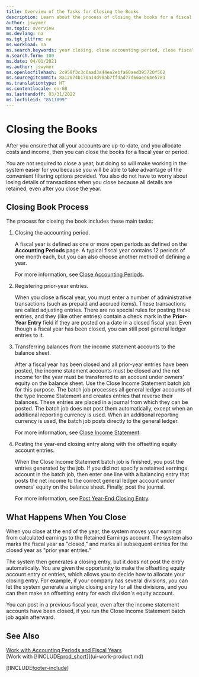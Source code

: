 ```yaml
---
title: Overview of the Tasks for Closing the Books
description: Learn about the process of closing the books for a fiscal year or period, and what happens after you close at the end of a year.
author: jswymer
ms.topic: overview
ms.devlang: na
ms.tgt_pltfrm: na
ms.workload: na
ms.search.keywords: year closing, close accounting period, close fiscal year, bank account detailed trial balance
m.search.form: 100
ms.date: 04/01/2021
ms.author: jswymer
ms.openlocfilehash: 2c959f3c3c0aad3a44ea2ebfa60aed395720f562
ms.sourcegitcommit: 8a12074b170a14d98ab7ffdad77d66aed64e5783
ms.translationtype: HT
ms.contentlocale: en-GB
ms.lasthandoff: 03/31/2022
ms.locfileid: "8511899"
---
```

# <a name="closing-the-books"></a>Closing the Books
After you ensure that all your accounts are up-to-date, and you allocate costs and income, then you can close the books for a fiscal year or period.

You are not required to close a year, but doing so will make working in the system easier for you because you will be able to take advantage of the convenient filtering options provided. You also do not have to worry about losing details of transactions when you close because all details are retained, even after you close the year.

## <a name="closing-book-process"></a>Closing Book Process
The process for closing the book includes these main tasks:

1. Closing the accounting period.

    A fiscal year is defined as one or more open periods as defined on the **Accounting Periods** page. A typical fiscal year contains 12 periods of one month each, but you can also choose another method of defining a year.

    For more information, see [Close Accounting Periods](year-close-account-periods.md).
2. Registering prior-year entries.

    When you close a fiscal year, you must enter a number of administrative transactions (such as prepaid and accrued items). These transactions are called adjusting entries. There are no special rules for posting these entries, and they (like other entries) contain a check mark in the **Prior-Year Entry** field if they are posted on a date in a closed fiscal year. Even though a fiscal year has been closed, you can still post general ledger entries to it.
3. Transferring balances from the income statement accounts to the balance sheet.

    After a fiscal year has been closed and all prior-year entries have been posted, the income statement accounts must be closed and the net income for the year must be transferred to an account under owners' equity on the balance sheet. Use the Close Income Statement batch job for this purpose. The batch job processes all general ledger accounts of the type Income Statement and creates entries that reverse their balances. These entries are placed in a journal from which they can be posted. The batch job does not post them automatically, except when an additional reporting currency is used. When an additional reporting currency is used, the batch job posts directly to the general ledger.

    For more information, see [Close Income Statement](year-close-income-statement.md).
4. Posting the year-end closing entry along with the offsetting equity account entries.

    When the Close Income Statement batch job is finished, you post the entries generated by the job. If you did not specify a retained earnings account in the batch job, then enter one line with a balancing entry that posts the net income to the correct general ledger account under owners' equity on the balance sheet. Finally, post the journal.

    For more information, see [Post Year-End Closing Entry](year-how-post-year-end-close-entry.md).

## <a name="what-happens-when-you-close"></a>What Happens When You Close
When you close at the end of the year, the system moves your earnings from calculated earnings to the Retained Earnings account. The system also marks the fiscal year as "closed," and marks all subsequent entries for the closed year as "prior year entries."

The system then generates a closing entry, but it does not post the entry automatically. You are given the opportunity to make the offsetting equity account entry or entries, which allows you to decide how to allocate your closing entry. For example, if your company has several divisions, you can let the system generate a single closing entry for all the divisions, and you can then make an offsetting entry for each division's equity account.

You can post in a previous fiscal year, even after the income statement accounts have been closed, if you run the Close Income Statement batch job again afterward.

## <a name="see-also"></a>See Also

[Work with Accounting Periods and Fiscal Years](finance-accounting-periods-and-fiscal-years.md)  
[Work with [!INCLUDE[prod_short](includes/prod_short.md)]](ui-work-product.md)


[!INCLUDE[footer-include](includes/footer-banner.md)]